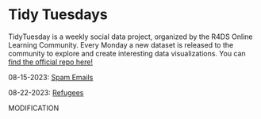 # Tidy Tuesdays

TidyTuesday is a weekly social data project, organized by the R4DS Online Learning Community. Every Monday a new dataset is released to the community to explore and create interesting data visualizations. You can [find the official repo here!](https://github.com/rfordatascience/tidytuesday)

  08-15-2023: [Spam Emails](https://github.com/alisonbautista46/tidy_tuesdays/tree/08-15-2023-Spam)

  08-22-2023: [Refugees](https://github.com/alisonbautista46/tidy_tuesdays/tree/08-22-2023-Refugees)

MODIFICATION